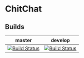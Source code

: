 # ChitChat

## Builds

| master | develop |
|--------|---------|
| [![Build Status](https://travis-ci.org/MonarchsofCoding/chitchat.svg?branch=master)](https://travis-ci.org/MonarchsofCoding/chitchat/branches) | [![Build Status](https://travis-ci.org/MonarchsofCoding/chitchat.svg?branch=develop)](https://travis-ci.org/MonarchsofCoding/chitchat/branches)
